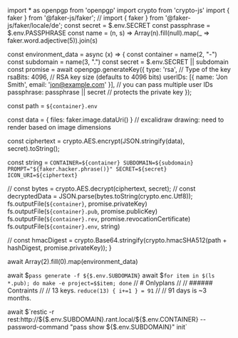 import * as openpgp from 'openpgp'
import crypto from 'crypto-js'
import { faker } from '@faker-js/faker';
// import { faker } from '@faker-js/faker/locale/de';
const secret = $.env.SECRET
const passphrase = $.env.PASSPHRASE
const name = (n, s) => Array(n).fill(null).map(_ => faker.word.adjective(5)).join(s)


const environment_data = async (x) => {
  const container = name(2, "-")
  const subdomain = name(3, ".")
  const secret = $.env.SECRET || subdomain
  const promise = await openpgp.generateKey({
      type: 'rsa', // Type of the key
      rsaBits: 4096, // RSA key size (defaults to 4096 bits)
      userIDs: [{ name: 'Jon Smith', email: 'jon@example.com' }], // you can pass multiple user IDs
      passphrase: passphrase || secret // protects the private key
  });

  const path = `${container}.env`

  const data = { files: faker.image.dataUri() } // excalidraw drawing: need to render based on image dimensions

  const ciphertext = crypto.AES.encrypt(JSON.stringify(data), secret).toString();

  const string = `
    CONTAINER=${container}
    SUBDOMAIN=${subdomain}
    PROMPT="${faker.hacker.phrase()}"
    SECRET=${secret}
    ICON_URI=${ciphertext}
    `

  // const bytes  = crypto.AES.decrypt(ciphertext, secret);
  // const decryptedData = JSON.parse(bytes.toString(crypto.enc.Utf8));
  fs.outputFile(`${container}`, promise.privateKey)
  fs.outputFile(`${container}.pub`, promise.publicKey)
  fs.outputFile(`${container}.rev`, promise.revocationCertificate)
  fs.outputFile(`${container}.env`, string)

  // const hmacDigest = crypto.Base64.stringify(crypto.hmacSHA512(path + hashDigest, promise.privateKey));
}

await Array(2).fill(0).map(environment_data)

await $`pass generate -f ${$.env.SUBDOMAIN}`
await $`for item in $(ls *.pub); do make -e project=$$item; done`
// # Onlyplans
//
// ###### Contraints
//
// 13 keys. `reduce(13) { i+=1 } = 91`
//
// 91 days is ~3 months.

await $`restic -r rest:http://${$.env.SUBDOMAIN}.rant.local/${$.env.CONTAINER} --password-command "pass show ${$.env.SUBDOMAIN}" init`
